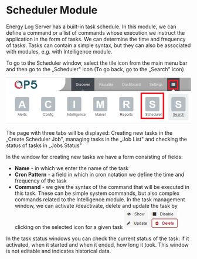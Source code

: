 # Scheduler Module #

Energy Log Server has a built-in task schedule. In this module, we can
define a command or a list of commands whose execution we instruct the
application in the form of tasks. We can determine the time and
frequency of tasks. Tasks can contain a simple syntax, but they can
also be associated with modules, e.g. with Intelligence module.

To go to the Scheduler window, select the tile icon from the main menu
bar and then go to the „Scheduler" icon (To go back, go to the
„Search" icon)

![](/media/media/image38_js5.png)

The page with three tabs will be displayed: Creating new tasks in the
„Create Scheduler Job", managing tasks in the „Job List" and checking
the status of tasks in „Jobs Status"

In the window for creating new tasks we have a form consisting of
fields:

- **Name** - in which we enter the name of the task
- **Cron Pattern** - a field in which in cron notation we define the time
   and frequency of the task
- **Command** - we give the syntax of the command that will be executed
   in this task. These can be simple system commands, but also
   complex commands related to the Intelligence module. In the task
   management window, we can activate /deactivate, delete and update
   the task by clicking on the selected icon for a given task
   ![](/media/media/image63.png)

In the task status windows you can check the current status of the
task: if it activated, when it started and when it ended, how long it
took. This window is not editable and indicates historical data.
